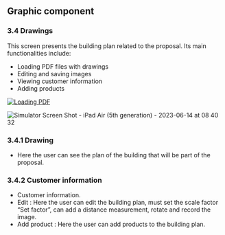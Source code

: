## Graphic component

### 3.4 Drawings
This screen presents the building plan related to the proposal. Its main functionalities include:

- Loading PDF files with drawings
- Editing and saving images
- Viewing customer information
- Adding products

[![Loading PDF](https://github.com/AlvarArias/Ency-App-/assets/7523384/fcec55fa-3441-4514-b84b-5f84281d2f5b)]("https://vimeo.com/836053068?share=copy")

![Simulator Screen Shot - iPad Air (5th generation) - 2023-06-14 at 08 40 32](https://github.com/AlvarArias/Ency-App-/assets/7523384/fcec55fa-3441-4514-b84b-5f84281d2f5b)


### 3.4.1 Drawing
- Here the user can see the plan of the building that will be part of the proposal.

### 3.4.2 Customer information
- Customer information.
- Edit : Here the user can edit the building plan, must set the scale factor “Set factor”, can add a distance measurement, rotate and record the image.
- Add product : Here the user can add products to the building plan.
